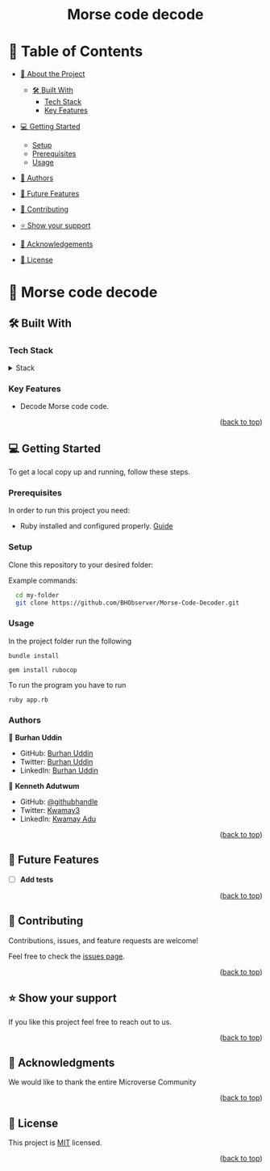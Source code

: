 <div align="center">  <br/>
  <h1><b> Morse code decode
</b>
</div>

# 📗 Table of Contents

- [📖 About the Project](#about-project)

  - [🛠 Built With](#built-with)
    - [Tech Stack](#tech-stack)
    - [Key Features](#key-features)

- [💻 Getting Started](#getting-started)
  - [Setup](#setup)
  - [Prerequisites](#prerequisites)
  - [Usage](#usage)
- [👥 Authors](#authors)
- [🔭 Future Features](#future-features)
- [🤝 Contributing](#contributing)
- [⭐️ Show your support](#support)
- [🙏 Acknowledgements](#acknowledgements)
- [📝 License](#license)

# 📖 Morse code decode <a name="about-project"></a>

## 🛠 Built With <a name="built-with"></a>

### Tech Stack <a name="tech-stack"></a>

<details>
<summary>Stack</summary>
  <ul>
    <li><a href="https://www.ruby-lang.org/en/">Ruby</a></li>
  </ul>
</details>

<!-- Features -->

### Key Features <a name="key-features"></a>

- Decode Morse code code.

<p align="right">(<a href="#readme-top">back to top</a>)</p>

<!-- GETTING STARTED -->

## 💻 Getting Started <a name="getting-started"></a>

To get a local copy up and running, follow these steps.

### Prerequisites

In order to run this project you need:

- Ruby installed and configured properly. [Guide](https://github.com/microverseinc/curriculum-ruby/blob/main/simple-ruby/articles/ruby_installation_instructions.md)

### Setup

Clone this repository to your desired folder:

Example commands:

```sh
  cd my-folder
  git clone https://github.com/BHObserver/Morse-Code-Decoder.git
```

### Usage

In the project folder run the following

```
bundle install

gem install rubocop
```

To run the program you have to run

```
ruby app.rb
```

### Authors

👤 **Burhan Uddin**

- GitHub: [Burhan Uddin](https://github.com/BHObserver/)
- Twitter: [Burhan Uddin](https://twitter.com/BurhanU14173360)
- LinkedIn: [Burhan Uddin](https://www.linkedin.com/in/bhobserver/)

👤 **Kenneth Adutwum**

- GitHub: [@githubhandle](https://github.com/Kwamay)
- Twitter: [Kwamay3](https://twitter.com/Kwamay3)
- LinkedIn: [Kwamay Adu](https://linkedin.com/in/кωαмαу-adu)

<p align="right">(<a href="#readme-top">back to top</a>)</p>

<!-- CONTRIBUTING -->

<!-- FUTURE FEATURES -->

## 🔭 Future Features <a name="future-features"></a>

- [ ] **Add tests**

<p align="right">(<a href="#readme-top">back to top</a>)</p>

## 🤝 Contributing <a name="contributing"></a>

Contributions, issues, and feature requests are welcome!

Feel free to check the [issues page](https://github.com/BHObserver/Morse-Code-Decoder/issues).

<p align="right">(<a href="#readme-top">back to top</a>)</p>

<!-- SUPPORT -->

## ⭐️ Show your support <a name="support"></a>

If you like this project feel free to reach out to us.

<p align="right">(<a href="#readme-top">back to top</a>)</p>

<!-- ACKNOWLEDGEMENTS -->

## 🙏 Acknowledgments <a name="acknowledgements"></a>

We would like to thank the entire Microverse Community

<p align="right">(<a href="#readme-top">back to top</a>)</p>

<!-- LICENSE -->

## 📝 License <a name="license"></a>

This project is [MIT](./LICENSE) licensed.

<p align="right">(<a href="#readme-top">back to top</a>)</p>